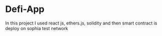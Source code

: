 # Defi-App
In this project I used react js, ethers.js, solidity and then smart contract is deploy on sophia test network
